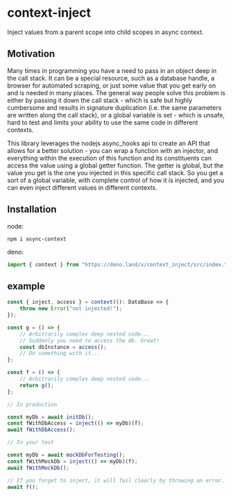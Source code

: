 # context-inject

Inject values from a parent scope into child scopes in async context.

## Motivation

Many times in programming you have a need to pass in an object deep in the call
stack. It can be a special resource, such as a database handle, a browser for
automated scraping, or just some value that you get early on and is needed in
many places. The general way people solve this problem is either by passing it
down the call stack - which is safe but highly cumbersome and results in
signature duplication (i.e. the same parameters are written along the call
stack), or a global variable is set - which is unsafe, hard to test and limits
your ability to use the same code in different contexts.

This library leverages the nodejs async_hooks api to create an API that allows
for a better solution - you can wrap a function with an injector, and everything
within the execution of this function and its constituents can access the value
using a global getter function. The getter is global, but the value you get is
the one you injected in this specific call stack. So you get a sort of a global
variable, with complete control of how it is injected, and you can even inject
different values in different contexts.

## Installation

node:

```
npm i async-context
```

deno:

```ts
import { context } from "https://deno.land/x/context_inject/src/index.ts";
```

## example

```ts
const { inject, access } = context((): DataBase => {
    throw new Error("not injected!");
});

const g = () => {
    // Arbitrarily complex deep nested code...
    // Suddenly you need to access the db. Great!
    const dbInstance = access();
    // Do something with it...
};

const f = () => {
    // Arbitrarily complex deep nested code...
    return g();
};

// In production

const myDb = await initDb();
const fWithDbAccess = inject(() => myDb)(f);
await fWithDbAccess();

// In your test

const myDb = await mockDbForTesting();
const fWithMockDb = inject(() => myDb)(f);
await fWithMockDb();

// If you forget to inject, it will fail clearly by throwing an error.
await f();
```
